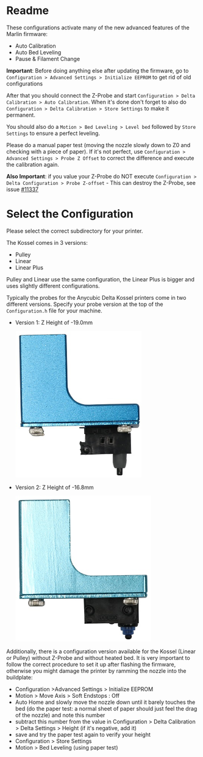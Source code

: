 # Readme

These configurations activate many of the new advanced features of the Marlin firmware:

 * Auto Calibration
 * Auto Bed Leveling
 * Pause & Filament Change

**Important**: Before doing anything else after updating the firmware, go to `Configuration > Advanced Settings > Initialize EEPROM` to get rid of old configurations

After that you should connect the Z-Probe and start `Configuration > Delta Calibration > Auto Calibration`. When it's done don't forget to also do `Configuration > Delta Calibration > Store Settings` to make it permanent.

You should also do a `Motion > Bed Leveling > Level bed` followed by `Store Settings` to ensure a perfect leveling.

Please do a manual paper test (moving the nozzle slowly down to Z0 and checking with a piece of paper). If it's not perfect, use `Configuration > Advanced Settings > Probe Z Offset` to correct the difference and execute the calibration again.

**Also Important**: if you value your Z-Probe do NOT execute `Configuration > Delta Configuration > Probe Z-offset` - This can destroy the Z-Probe, see issue [#11337](https://github.com/MarlinFirmware/Marlin/issues/11337)

# Select the Configuration

Please select the correct subdirectory for your printer.

The Kossel comes in 3 versions:

 * Pulley
 * Linear
 * Linear Plus
 
Pulley and Linear use the same configuration, the Linear Plus is bigger and uses slightly different configurations.
 
Typically the probes for the Anycubic Delta Kossel printers come in two different versions. Specify your probe version at the top of the `Configuration.h` file for your machine.


  * Version 1: Z Height of -19.0mm

    ![Version 1 Probe](images/Version1Probe.jpg)

  * Version 2: Z Height of -16.8mm

    ![Version 2 Probe](images/Version2Probe.jpg)

Additionally, there is a configuration version available for the Kossel (Linear or Pulley) without Z-Probe and without heated bed. 
It is very important to follow the correct procedure to set it up after flashing the firmware, 
otherwise you might damage the printer by ramming the nozzle into the buildplate:

* Configuration >Advanced Settings > Initialize EEPROM
* Motion > Move Axis > Soft Endstops : Off
* Auto Home and slowly move the nozzle down until it barely touches the bed (do the paper test: a normal sheet of paper should just feel the drag of the nozzle) and note this number
* subtract this number from the value in Configuration > Delta Calibration > Delta Settings > Height (if it's negative, add it)
* save and try the paper test again to verify your height
* Configuration > Store Settings
* Motion > Bed Leveling (using paper test)
